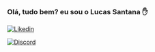 ### Olá, tudo bem? eu sou o Lucas Santana ✋
[![Likedin](https://img.shields.io/badge/LinkedIn-0077B5?style=for-the-badge&logo=linkedin&logoColor=white)](https://www.linkedin.com/in/llucassantana/)

[![Discord](https://img.shields.io/badge/Discord-7289DA?style=for-the-badge&logo=discord&logoColor=white)]( www.Discord.gg/qVTjQu5HkY)



